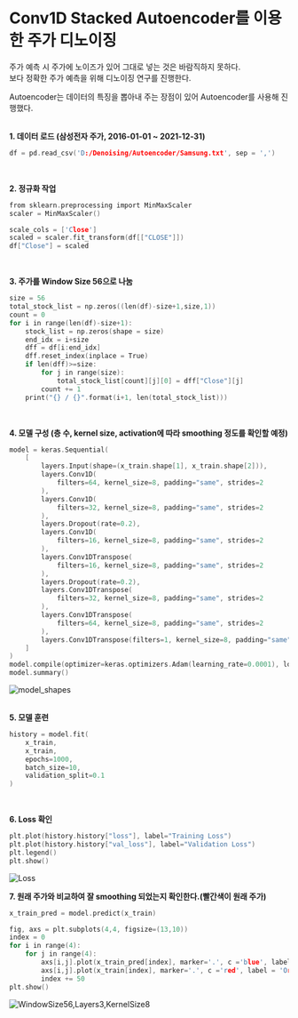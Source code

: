 # Conv1D Stacked Autoencoder를 이용한 주가 디노이징

주가 예측 시 주가에 노이즈가 있어 그대로 넣는 것은 바람직하지 못하다.<br/>
보다 정확한 주가 예측을 위해 디노이징 연구를 진행한다.<br/>

Autoencoder는 데이터의 특징을 뽑아내 주는 장점이 있어 Autoencoder를 사용해 진행했다.
<br/><br/>

**1. 데이터 로드 (삼성전자 주가, 2016-01-01 ~ 2021-12-31)**

```c
df = pd.read_csv('D:/Denoising/Autoencoder/Samsung.txt', sep = ',')
```
<br/>

**2. 정규화 작업**

```c
from sklearn.preprocessing import MinMaxScaler
scaler = MinMaxScaler()

scale_cols = ['Close']
scaled = scaler.fit_transform(df[["CLOSE"]])
df["Close"] = scaled
```
<br/>

**3. 주가를 Window Size 56으로 나눔**
```c
size = 56
total_stock_list = np.zeros((len(df)-size+1,size,1))
count = 0
for i in range(len(df)-size+1):
    stock_list = np.zeros(shape = size)
    end_idx = i+size
    dff = df[i:end_idx]
    dff.reset_index(inplace = True)
    if len(dff)>=size:
        for j in range(size):            
            total_stock_list[count][j][0] = dff["Close"][j]            
        count += 1
    print("{} / {}".format(i+1, len(total_stock_list)))
```
<br/>

**4. 모델 구성 (층 수, kernel size, activation에 따라 smoothing 정도를 확인할 예정)**
```c
model = keras.Sequential(
    [
        layers.Input(shape=(x_train.shape[1], x_train.shape[2])),
        layers.Conv1D(
            filters=64, kernel_size=8, padding="same", strides=2
        ),
        layers.Conv1D(
            filters=32, kernel_size=8, padding="same", strides=2
        ),
        layers.Dropout(rate=0.2),
        layers.Conv1D(
            filters=16, kernel_size=8, padding="same", strides=2
        ),
        layers.Conv1DTranspose(
            filters=16, kernel_size=8, padding="same", strides=2
        ),
        layers.Dropout(rate=0.2),
        layers.Conv1DTranspose(
            filters=32, kernel_size=8, padding="same", strides=2
        ),
        layers.Conv1DTranspose(
            filters=64, kernel_size=8, padding="same", strides=2
        ),
        layers.Conv1DTranspose(filters=1, kernel_size=8, padding="same"),
    ]
)
model.compile(optimizer=keras.optimizers.Adam(learning_rate=0.0001), loss="mse")
model.summary()
```
![model_shapes](https://user-images.githubusercontent.com/60992415/185845603-175530ea-29da-4a3e-ace4-75657fd8f0a8.png)
<br/><br/>

**5. 모델 훈련**
```c
history = model.fit(
    x_train,
    x_train,
    epochs=1000,
    batch_size=10,
    validation_split=0.1
)
```
<br/>

**6. Loss 확인**
```c
plt.plot(history.history["loss"], label="Training Loss")
plt.plot(history.history["val_loss"], label="Validation Loss")
plt.legend()
plt.show()
```
![Loss](https://user-images.githubusercontent.com/60992415/185844480-e6c60cc1-344e-4a2c-a076-3160ced45945.png)


**7. 원래 주가와 비교하여 잘 smoothing 되었는지 확인한다.(빨간색이 원래 주가)**
```c
x_train_pred = model.predict(x_train)

fig, axs = plt.subplots(4,4, figsize=(13,10))
index = 0
for i in range(4):
    for j in range(4):
        axs[i,j].plot(x_train_pred[index], marker='.', c ='blue', label = 'Denoised_Data')
        axs[i,j].plot(x_train[index], marker='.', c ='red', label = 'Ori_Data')
        index += 50
plt.show()
```
![WindowSize56,Layers3,KernelSize8](https://user-images.githubusercontent.com/60992415/185844667-9c6f9c53-4d5e-489c-bb16-4c49a777d59e.png)



